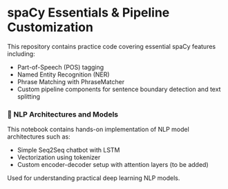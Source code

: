 # spaCy Essentials & Pipeline Customization

This repository contains practice code covering essential spaCy features including:

- Part-of-Speech (POS) tagging
- Named Entity Recognition (NER)
- Phrase Matching with PhraseMatcher
- Custom pipeline components for sentence boundary detection and text splitting

### 🧠 NLP Architectures and Models
This notebook contains hands-on implementation of NLP model architectures such as:
- Simple Seq2Seq chatbot with LSTM
- Vectorization using tokenizer
- Custom encoder-decoder setup with attention layers (to be added)

Used for understanding practical deep learning NLP models.


